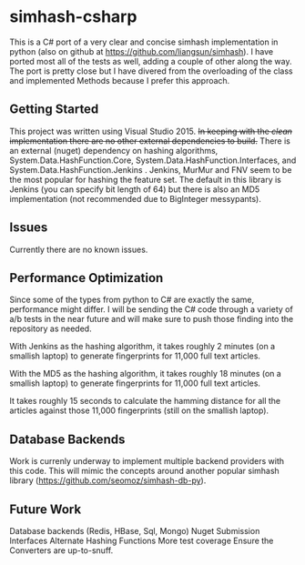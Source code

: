 simhash-csharp
=================
This is a C# port of a very clear and concise simhash implementation in python 
(also on github at https://github.com/liangsun/simhash).  I have ported most all 
of the tests as well, adding a couple of other along the way. The port is pretty 
close but I have divered from the overloading of the class and implemented Methods
because I prefer this approach.

## Getting Started 

This project was written using Visual Studio 2015. ~~In keeping with the *clean* implementation
there are no other external dependencies to build.~~  There is an external (nuget) dependency 
on hashing algorithms, System.Data.HashFunction.Core, System.Data.HashFunction.Interfaces,
and System.Data.HashFunction.Jenkins .  Jenkins, MurMur and FNV seem to be the most popular
for hashing the feature set.  The default in this library is Jenkins (you can specify bit length
of 64) but there is also an MD5 implementation (not recommended due to BigInteger messypants).

## Issues

Currently there are no known issues.  

## Performance Optimization

Since some of the types from python to C# are exactly the same, performance might differ.  I
will be sending the C# code through a variety of a/b tests in the near future and will 
make sure to push those finding into the repository as needed.

With Jenkins as the hashing algorithm, it takes roughly 2 minutes (on a smallish laptop)
to generate fingerprints for 11,000 full text articles.

With the MD5 as the hashing algorithm, it takes roughly 18 minutes (on a smallish laptop)
to generate fingerprints for 11,000 full text articles.

It takes roughly 15 seconds to calculate the hamming distance for all the articles against
those 11,000 fingerprints (still on the smallish laptop).  

## Database Backends

Work is currenly underway to implement multiple backend providers with this code.  This will
mimic the concepts around another popular simhash library (https://github.com/seomoz/simhash-db-py).

## Future Work

Database backends (Redis, HBase, Sql, Mongo)
Nuget Submission
Interfaces
Alternate Hashing Functions
More test coverage
Ensure the Converters are up-to-snuff.





    




